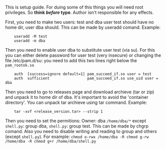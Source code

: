 This is setup guide. For duing some of this things you will need root privileges. So **think *before* type**. Author isn't responsible for any effects.

First, you need to make two users: test and dba
user test should have no home dir, user dba should.
This can be made by useradd comand. Example:
```
    useradd -M test
    useradd -m dba
```
Then you need to enable user dba to substitute user test (via su).
For this you can either delete password for user test (very insecure) or changing the file /etc/pam.d/su:
you need to add this two lines right below the `pam_rootok.so`
```
    auth  [success=ignore default=1] pam_succeed_if.so user = test
    auth  sufficient                 pam_succeed_if.so use_uid user = dba
```
Then you need to go to releases page and download archieve (tar or zip) and unpack it to home dir of dba.
It's important to avoid the 'container directory'.
You can unpack tar archieve using tar command. Example:
```
    tar -xvf <release_version.tar> --strip 1
```
Then you need to set the permitions:
    Owner: dba
    `/home/dba/*` except `shell.py`: group dba, `shell.py`: group test.
    This can be made by chgrp comand.
    Also you need to disable writing and reading to group and others (except `shell.py`). For example:
    ```
        chmod o-rwx /home/dba -R
        chmod g-rw /home/dba -R
        chmod g+r /home/dba/shell.py
    ```
